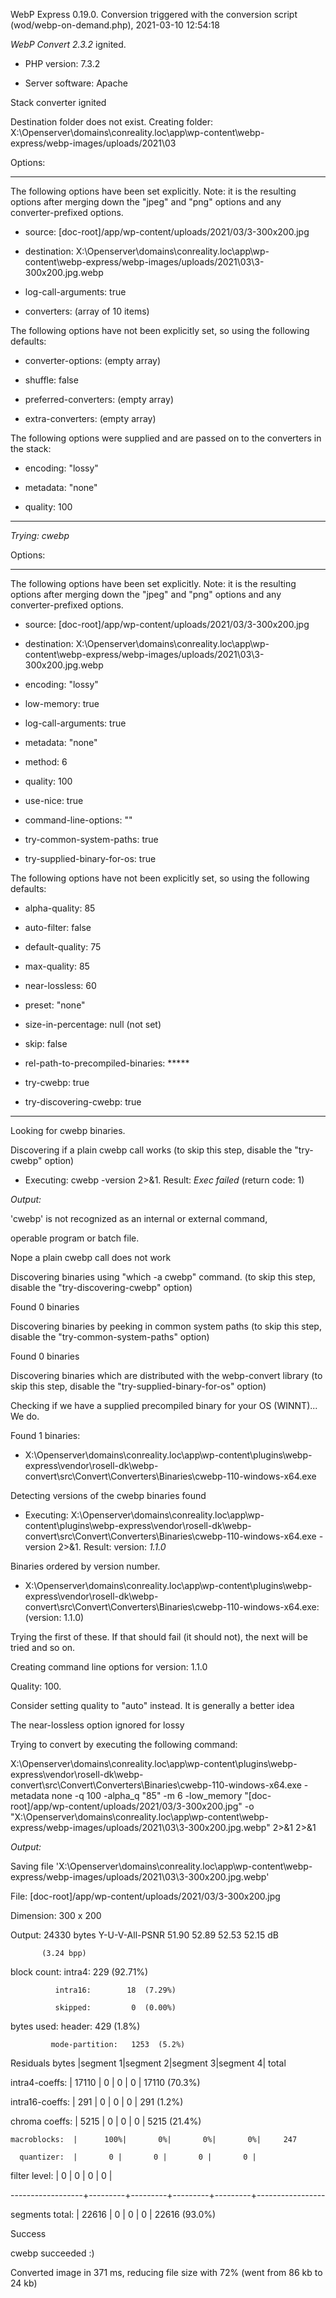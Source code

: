 WebP Express 0.19.0. Conversion triggered with the conversion script (wod/webp-on-demand.php), 2021-03-10 12:54:18

*WebP Convert 2.3.2*  ignited.
- PHP version: 7.3.2
- Server software: Apache

Stack converter ignited
Destination folder does not exist. Creating folder: X:\Openserver\domains\conreality.loc\app\wp-content\webp-express/webp-images/uploads/2021\03

Options:
------------
The following options have been set explicitly. Note: it is the resulting options after merging down the "jpeg" and "png" options and any converter-prefixed options.
- source: [doc-root]/app/wp-content/uploads/2021/03/3-300x200.jpg
- destination: X:\Openserver\domains\conreality.loc\app\wp-content\webp-express/webp-images/uploads/2021\03\3-300x200.jpg.webp
- log-call-arguments: true
- converters: (array of 10 items)

The following options have not been explicitly set, so using the following defaults:
- converter-options: (empty array)
- shuffle: false
- preferred-converters: (empty array)
- extra-converters: (empty array)

The following options were supplied and are passed on to the converters in the stack:
- encoding: "lossy"
- metadata: "none"
- quality: 100
------------


*Trying: cwebp* 

Options:
------------
The following options have been set explicitly. Note: it is the resulting options after merging down the "jpeg" and "png" options and any converter-prefixed options.
- source: [doc-root]/app/wp-content/uploads/2021/03/3-300x200.jpg
- destination: X:\Openserver\domains\conreality.loc\app\wp-content\webp-express/webp-images/uploads/2021\03\3-300x200.jpg.webp
- encoding: "lossy"
- low-memory: true
- log-call-arguments: true
- metadata: "none"
- method: 6
- quality: 100
- use-nice: true
- command-line-options: ""
- try-common-system-paths: true
- try-supplied-binary-for-os: true

The following options have not been explicitly set, so using the following defaults:
- alpha-quality: 85
- auto-filter: false
- default-quality: 75
- max-quality: 85
- near-lossless: 60
- preset: "none"
- size-in-percentage: null (not set)
- skip: false
- rel-path-to-precompiled-binaries: *****
- try-cwebp: true
- try-discovering-cwebp: true
------------

Looking for cwebp binaries.
Discovering if a plain cwebp call works (to skip this step, disable the "try-cwebp" option)
- Executing: cwebp -version 2>&1. Result: *Exec failed* (return code: 1)

*Output:* 
'cwebp' is not recognized as an internal or external command,
operable program or batch file.

Nope a plain cwebp call does not work
Discovering binaries using "which -a cwebp" command. (to skip this step, disable the "try-discovering-cwebp" option)
Found 0 binaries
Discovering binaries by peeking in common system paths (to skip this step, disable the "try-common-system-paths" option)
Found 0 binaries
Discovering binaries which are distributed with the webp-convert library (to skip this step, disable the "try-supplied-binary-for-os" option)
Checking if we have a supplied precompiled binary for your OS (WINNT)... We do.
Found 1 binaries: 
- X:\Openserver\domains\conreality.loc\app\wp-content\plugins\webp-express\vendor\rosell-dk\webp-convert\src\Convert\Converters\Binaries\cwebp-110-windows-x64.exe
Detecting versions of the cwebp binaries found
- Executing: X:\Openserver\domains\conreality.loc\app\wp-content\plugins\webp-express\vendor\rosell-dk\webp-convert\src\Convert\Converters\Binaries\cwebp-110-windows-x64.exe -version 2>&1. Result: version: *1.1.0*
Binaries ordered by version number.
- X:\Openserver\domains\conreality.loc\app\wp-content\plugins\webp-express\vendor\rosell-dk\webp-convert\src\Convert\Converters\Binaries\cwebp-110-windows-x64.exe: (version: 1.1.0)
Trying the first of these. If that should fail (it should not), the next will be tried and so on.
Creating command line options for version: 1.1.0
Quality: 100. 
Consider setting quality to "auto" instead. It is generally a better idea
The near-lossless option ignored for lossy
Trying to convert by executing the following command:
X:\Openserver\domains\conreality.loc\app\wp-content\plugins\webp-express\vendor\rosell-dk\webp-convert\src\Convert\Converters\Binaries\cwebp-110-windows-x64.exe -metadata none -q 100 -alpha_q "85" -m 6 -low_memory "[doc-root]/app/wp-content/uploads/2021/03/3-300x200.jpg" -o "X:\Openserver\domains\conreality.loc\app\wp-content\webp-express/webp-images/uploads/2021\03\3-300x200.jpg.webp" 2>&1 2>&1

*Output:* 
Saving file 'X:\Openserver\domains\conreality.loc\app\wp-content\webp-express/webp-images/uploads/2021\03\3-300x200.jpg.webp'
File:      [doc-root]/app/wp-content/uploads/2021/03/3-300x200.jpg
Dimension: 300 x 200
Output:    24330 bytes Y-U-V-All-PSNR 51.90 52.89 52.53   52.15 dB
           (3.24 bpp)
block count:  intra4:        229  (92.71%)
              intra16:        18  (7.29%)
              skipped:         0  (0.00%)
bytes used:  header:            429  (1.8%)
             mode-partition:   1253  (5.2%)
 Residuals bytes  |segment 1|segment 2|segment 3|segment 4|  total
  intra4-coeffs:  |   17110 |       0 |       0 |       0 |   17110  (70.3%)
 intra16-coeffs:  |     291 |       0 |       0 |       0 |     291  (1.2%)
  chroma coeffs:  |    5215 |       0 |       0 |       0 |    5215  (21.4%)
    macroblocks:  |      100%|       0%|       0%|       0%|     247
      quantizer:  |       0 |       0 |       0 |       0 |
   filter level:  |       0 |       0 |       0 |       0 |
------------------+---------+---------+---------+---------+-----------------
 segments total:  |   22616 |       0 |       0 |       0 |   22616  (93.0%)

Success
cwebp succeeded :)

Converted image in 371 ms, reducing file size with 72% (went from 86 kb to 24 kb)
